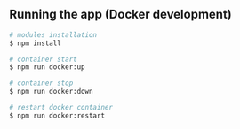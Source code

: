 ## Running the app (Docker development)

```bash
# modules installation
$ npm install

# container start
$ npm run docker:up

# container stop
$ npm run docker:down

# restart docker container
$ npm run docker:restart
```

